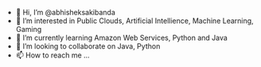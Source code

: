 - 👋 Hi, I’m @abhisheksakibanda
- 👀 I’m interested in Public Clouds, Artificial Intellience, Machine Learning, Gaming
- 🌱 I’m currently learning Amazon Web Services, Python and Java
- 💞️ I’m looking to collaborate on Java, Python
- 📫 How to reach me ...

<!---
abhisheksakibanda/abhisheksakibanda is a ✨ special ✨ repository because its `README.md` (this file) appears on your GitHub profile.
You can click the Preview link to take a look at your changes.
--->
